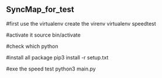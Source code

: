 ## SyncMap_for_test
#first use the virtualenv create the virenv
virtualenv speedtest

#activate it
source bin/activate

#check
which python

#install all package
pip3 install -r setup.txt

#exe the speed test
python3 main.py
